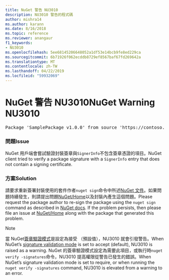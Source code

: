 ```yaml
---
title: NuGet 警告 NU3010
description: NU3010 警告的程式碼
author: mishra14
ms.author: karann
ms.date: 8/16/2018
ms.topic: reference
ms.reviewer: anangaur
f1_keywords:
- NU3010
ms.openlocfilehash: 5ee68145206648052a1df53e14bcb9fe8ed229ca
ms.sourcegitcommit: 6b71926f062ecddb8729ef8567baf67fd269642a
ms.translationtype: MT
ms.contentlocale: zh-TW
ms.lasthandoff: 04/22/2019
ms.locfileid: "59932069"
---
```

# <a name="nuget-warning-nu3010"></a><span data-ttu-id="5b223-103">NuGet 警告 NU3010</span><span class="sxs-lookup"><span data-stu-id="5b223-103">NuGet Warning NU3010</span></span>

<pre>Package 'SamplePackage v1.0.0' from source 'https://contoso.com/index.json': The primary signature does not have a signing certificate.</pre>

### <a name="issue"></a><span data-ttu-id="5b223-104">問題</span><span class="sxs-lookup"><span data-stu-id="5b223-104">Issue</span></span>

<span data-ttu-id="5b223-105">NuGet 用戶端會嘗試驗證封裝簽章與`SignerInfo`不包含簽章憑證的項目。</span><span class="sxs-lookup"><span data-stu-id="5b223-105">NuGet client tried to verify a package signature with a `SignerInfo` entry that does not contain a signing certificate.</span></span>


### <a name="solution"></a><span data-ttu-id="5b223-106">方案</span><span class="sxs-lookup"><span data-stu-id="5b223-106">Solution</span></span>

<span data-ttu-id="5b223-107">請要求重新簽署封裝使用的套件作者`nuget sign`命令中所述[NuGet 文件](https://docs.microsoft.com/en-us/nuget/create-packages/sign-a-package)。如果問題持續發生，則請提出問題[NuGet/Home](https://github.com/NuGet/Home/issues)以及封裝內產生這個問題。</span><span class="sxs-lookup"><span data-stu-id="5b223-107">Please request the package author to re-sign the package using the `nuget sign` command as described in [NuGet docs](https://docs.microsoft.com/en-us/nuget/create-packages/sign-a-package). If the problem persists, then please file an issue at [NuGet/Home](https://github.com/NuGet/Home/issues) along with the package that generated this problem.</span></span>


> [!Note]
> <span data-ttu-id="5b223-108">當 NuGet[簽章驗證模式](https://docs.microsoft.com/en-us/nuget/consume-packages/installing-signed-packages#configure-package-signature-requirements)是設定為接受 （預設值），NU3010 就會引發警告。</span><span class="sxs-lookup"><span data-stu-id="5b223-108">When NuGet’s [signature validation mode](https://docs.microsoft.com/en-us/nuget/consume-packages/installing-signed-packages#configure-package-signature-requirements) is set to accept (default), NU3010 is raised as a warning.</span></span> <span data-ttu-id="5b223-109">NuGet 的簽章驗證模式設定為需要此項目，或執行時`nuget verify -signatures`命令，NU3010 提高權限從警告已發生的錯誤。</span><span class="sxs-lookup"><span data-stu-id="5b223-109">When NuGet’s signature validation mode is set to require, or when running the `nuget verify -signatures` command, NU3010 is elevated from a warning to an error.</span></span> 